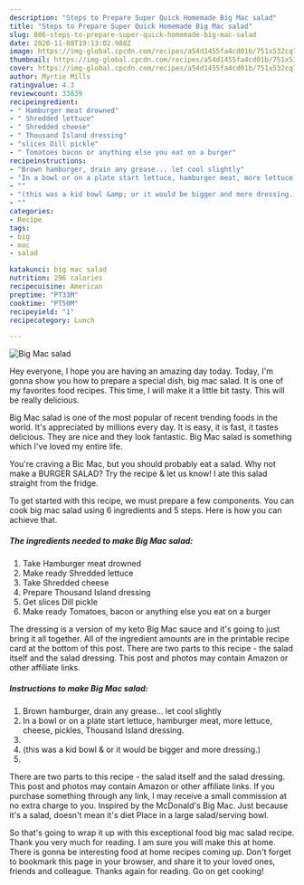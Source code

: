 ```yaml
---
description: "Steps to Prepare Super Quick Homemade Big Mac salad"
title: "Steps to Prepare Super Quick Homemade Big Mac salad"
slug: 806-steps-to-prepare-super-quick-homemade-big-mac-salad
date: 2020-11-08T19:13:02.988Z
image: https://img-global.cpcdn.com/recipes/a54d1455fa4cd01b/751x532cq70/big-mac-salad-recipe-main-photo.jpg
thumbnail: https://img-global.cpcdn.com/recipes/a54d1455fa4cd01b/751x532cq70/big-mac-salad-recipe-main-photo.jpg
cover: https://img-global.cpcdn.com/recipes/a54d1455fa4cd01b/751x532cq70/big-mac-salad-recipe-main-photo.jpg
author: Myrtie Mills
ratingvalue: 4.3
reviewcount: 33839
recipeingredient:
- " Hamburger meat drowned"
- " Shredded lettuce"
- " Shredded cheese"
- " Thousand Island dressing"
- "slices Dill pickle"
- " Tomatoes bacon or anything else you eat on a burger"
recipeinstructions:
- "Brown hamburger, drain any grease... let cool slightly"
- "In a bowl or on a plate start lettuce, hamburger meat, more lettuce, cheese, pickles, Thousand Island dressing."
- ""
- "(this was a kid bowl &amp; or it would be bigger and more dressing.)"
- ""
categories:
- Recipe
tags:
- big
- mac
- salad

katakunci: big mac salad 
nutrition: 296 calories
recipecuisine: American
preptime: "PT33M"
cooktime: "PT50M"
recipeyield: "1"
recipecategory: Lunch

---
```



![Big Mac salad](https://img-global.cpcdn.com/recipes/a54d1455fa4cd01b/751x532cq70/big-mac-salad-recipe-main-photo.jpg)

Hey everyone, I hope you are having an amazing day today. Today, I'm gonna show you how to prepare a special dish, big mac salad. It is one of my favorites food recipes. This time, I will make it a little bit tasty. This will be really delicious.

Big Mac salad is one of the most popular of recent trending foods in the world. It's appreciated by millions every day. It is easy, it is fast, it tastes delicious. They are nice and they look fantastic. Big Mac salad is something which I've loved my entire life.

You&#39;re craving a Bic Mac, but you should probably eat a salad. Why not make a BURGER SALAD? Try the recipe &amp; let us know! I ate this salad straight from the fridge.


To get started with this recipe, we must prepare a few components. You can cook big mac salad using 6 ingredients and 5 steps. Here is how you can achieve that.

<!--inarticleads1-->

##### The ingredients needed to make Big Mac salad:

1. Take  Hamburger meat drowned
1. Make ready  Shredded lettuce
1. Take  Shredded cheese
1. Prepare  Thousand Island dressing
1. Get slices Dill pickle
1. Make ready  Tomatoes, bacon or anything else you eat on a burger


The dressing is a version of my keto Big Mac sauce and it&#39;s going to just bring it all together. All of the ingredient amounts are in the printable recipe card at the bottom of this post. There are two parts to this recipe - the salad itself and the salad dressing. This post and photos may contain Amazon or other affiliate links. 

<!--inarticleads2-->

##### Instructions to make Big Mac salad:

1. Brown hamburger, drain any grease... let cool slightly
1. In a bowl or on a plate start lettuce, hamburger meat, more lettuce, cheese, pickles, Thousand Island dressing.
1. 
1. (this was a kid bowl &amp; or it would be bigger and more dressing.)
1. 


There are two parts to this recipe - the salad itself and the salad dressing. This post and photos may contain Amazon or other affiliate links. If you purchase something through any link, I may receive a small commission at no extra charge to you. Inspired by the McDonald&#39;s Big Mac. Just because it&#39;s a salad, doesn&#39;t mean it&#39;s diet Place in a large salad/serving bowl. 

So that's going to wrap it up with this exceptional food big mac salad recipe. Thank you very much for reading. I am sure you will make this at home. There is gonna be interesting food at home recipes coming up. Don't forget to bookmark this page in your browser, and share it to your loved ones, friends and colleague. Thanks again for reading. Go on get cooking!
